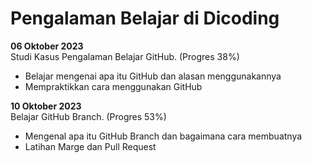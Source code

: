 # Pengalaman Belajar di Dicoding

**06 Oktober 2023**<br>
Studi Kasus Pengalaman Belajar GitHub. (Progres 38%)
* Belajar mengenai apa itu GitHub dan alasan menggunakannya
* Mempraktikkan cara menggunakan GitHub

**10 Oktober 2023**<br>
Belajar GitHub Branch. (Progres 53%)
* Mengenal apa itu GitHub Branch dan bagaimana cara membuatnya
* Latihan Marge dan Pull Request
